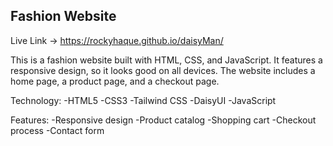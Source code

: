 ## Fashion Website

Live Link -> https://rockyhaque.github.io/daisyMan/

This is a fashion website built with HTML, CSS, and JavaScript. It features a responsive design, so it looks good on all devices. The website includes a home page, a product page, and a checkout page.

Technology: 
-HTML5
-CSS3
-Tailwind CSS
-DaisyUI
-JavaScript


Features:
-Responsive design
-Product catalog
-Shopping cart
-Checkout process
-Contact form